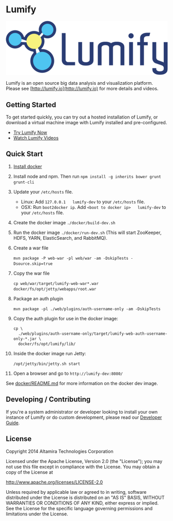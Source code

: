 # Lumify

![Lumify Logo](web/war/src/main/webapp/img/lumify-logo.png?raw=true)

Lumify is an open source big data analysis and visualization platform. Please see [http://lumify.io](http://lumify.io) for more details and videos.

## Getting Started

To get started quickly, you can try out a hosted installation of Lumify, or download a virtual machine image with Lumify installed and pre-configured.

- [Try Lumify Now](http://lumify.io/try.html)
- [Watch Lumify Videos](https://www.youtube.com/playlist?list=PLDX7b-6_sNA7SCJw5rB9EF0TDpQyrO2XR)

## Quick Start

1. [Install docker](https://docs.docker.com/installation/#installation)
1. Install node and npm. Then run ```npm install -g inherits bower grunt grunt-cli```
1. Update your ```/etc/hosts``` file.
      - Linux: Add ```127.0.0.1   lumify-dev``` to your ```/etc/hosts``` file.
      - OSX: Run ```boot2docker ip```. Add ```<boot to docker ip>   lumify-dev``` to your ```/etc/hosts``` file.
1. Create the docker image ```./docker/build-dev.sh```
1. Run the docker image ```./docker/run-dev.sh``` (This will start ZooKeeper, HDFS, YARN, ElasticSearch, and RabbitMQ).
1. Create a war file

   ```mvn package -P web-war -pl web/war -am -DskipTests -Dsource.skip=true```
1. Copy the war file

   ```cp web/war/target/lumify-web-war*.war docker/fs/opt/jetty/webapps/root.war```
1. Package an auth plugin

   ```mvn package -pl ./web/plugins/auth-username-only -am -DskipTests```
1. Copy the auth plugin for use in the docker image:

       cp \
         ./web/plugins/auth-username-only/target/lumify-web-auth-username-only-*.jar \
         docker/fs/opt/lumify/lib/
 
1. Inside the docker image run Jetty:

   ```/opt/jetty/bin/jetty.sh start```
1. Open a browser and go to ```http://lumify-dev:8080/```

See [docker/README.md](docker/) for more information on the docker dev image.

## Developing / Contributing

If you're a system administrator or developer looking to install your own instance of Lumify or do custom development,
please read our [Developer Guide](docs/developer.md).


## License

Copyright 2014 Altamira Technologies Corporation

Licensed under the Apache License, Version 2.0 (the "License");
you may not use this file except in compliance with the License.
You may obtain a copy of the License at

   http://www.apache.org/licenses/LICENSE-2.0

Unless required by applicable law or agreed to in writing, software
distributed under the License is distributed on an "AS IS" BASIS,
WITHOUT WARRANTIES OR CONDITIONS OF ANY KIND, either express or implied.
See the License for the specific language governing permissions and
limitations under the License.
